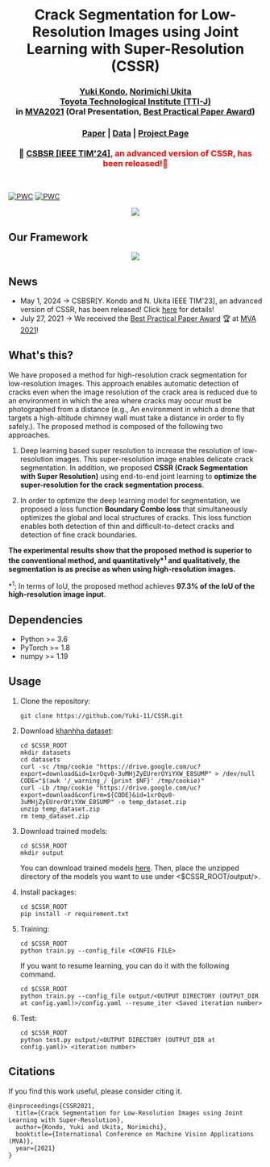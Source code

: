 <h1 align="center">
 Crack Segmentation for Low-Resolution Images using Joint Learning with Super-Resolution (CSSR)
</h1>

<h3 align="center">
 <a href="https://yuki-11.github.io/">Yuki Kondo</a>, <a href="https://www.toyota-ti.ac.jp/Lab/Denshi/iim/ukita/index-j.html">Norimichi Ukita</a>
 <br><a href="https://www.toyota-ti.ac.jp/english/">Toyota Technological Institute (TTI-J)</a>
 <br> in <a href="http://www.mva-org.jp/mva2021/">MVA2021</a> (Oral Presentation, <a href="http://www.mva-org.jp/archives.BestPracticalPaperAward.php">Best Practical Paper Award</a>)
</h3>

<h3 align="center">
 <a href="https://www.mva-org.jp/Proceedings/2021/papers/O1-1-2.pdf">Paper</a> | <a href="https://drive.google.com/drive/folders/1b8E0XjgdstW3tvKdGFAXA4utktgeguNX?usp=sharing">Data</a> | <a href="https://yuki-11.github.io/CSBSR-project-page/#cssr">Project Page</a>
<br><br>
<strong>
🚀 <span style="color: red"> <a href="https://github.com/Yuki-11/CSBSR">CSBSR [IEEE TIM'24]</a>, an advanced version of CSSR, has been released!🚀
</strong>
</h3>
<br>

[![PWC](https://img.shields.io/endpoint.svg?url=https://paperswithcode.com/badge/crack-segmentation-for-low-resolution-images/crack-segmentation-on-khanhha-s-dataset-4x)](https://paperswithcode.com/sota/crack-segmentation-on-khanhha-s-dataset-4x?p=crack-segmentation-for-low-resolution-images) [![PWC](https://img.shields.io/endpoint.svg?url=https://paperswithcode.com/badge/crack-segmentation-for-low-resolution-images/crack-segmentation-on-khanhha-s-dataset-4x-1)](https://paperswithcode.com/sota/crack-segmentation-on-khanhha-s-dataset-4x-1?p=crack-segmentation-for-low-resolution-images)

<div align="center">
<img src='imgs/results.png'>
</div>


## Our Framework
<div align="center">
<img src='imgs/arc.png'/>
</div>

## News
* May 1, 2024 -> CSBSR[Y. Kondo and N. Ukita IEEE TIM'23], an advanced version of CSSR, has been released! Click [here](https://github.com/Yuki-11/CSBSR) for details!
* July 27, 2021 -> We received the [Best Practical Paper Award](http://www.mva-org.jp/archives.BestPracticalPaperAward.php) 
🏆 at [MVA 2021](http://www.mva-org.jp/mva2021/)!

## What's this?

We have proposed a method for high-resolution crack segmentation for low-resolution images. This approach enables automatic detection of cracks even when the image resolution of the crack area is reduced due to an environment in which the area where cracks may occur must be photographed from a distance (e.g., An environment in which a drone that targets a high-altitude chimney wall must take a distance in order to fly safely.). The proposed method is composed of the following two approaches.

1. Deep learning based super resolution to increase the resolution of low-resolution images. This super-resolution image enables delicate crack segmentation. In addition, we proposed **CSSR (Crack Segmentation with Super Resolution)** using end-to-end joint learning to **optimize the super-resolution for the crack segmentation process**.

2. In order to optimize the deep learning model for  segmentation, we proposed a loss function **Boundary Combo loss** that simultaneously optimizes the global and local structures of cracks. This loss function enables both detection of thin and difficult-to-detect cracks and detection of fine crack boundaries.

**The experimental results show that the proposed method is superior to the conventional method, and quantitatively\*<sup>1</sup> and qualitatively, the segmentation is as precise as when using high-resolution images.**

 \*<sup>1</sup>; In terms of IoU, the proposed method achieves **97.3% of the IoU of the high-resolution image input**.

## Dependencies
* Python >= 3.6
* PyTorch >= 1.8
* numpy >= 1.19


## Usage

1. Clone the repository:

   ```shell
   git clone https://github.com/Yuki-11/CSSR.git
   ```

2. Download [khanhha dataset](https://github.com/khanhha/crack_segmentation):

   ```shell
   cd $CSSR_ROOT
   mkdir datasets
   cd datasets
   curl -sc /tmp/cookie "https://drive.google.com/uc?export=download&id=1xrOqv0-3uMHjZyEUrerOYiYXW_E8SUMP" > /dev/null
   CODE="$(awk '/_warning_/ {print $NF}' /tmp/cookie)"  
   curl -Lb /tmp/cookie "https://drive.google.com/uc?export=download&confirm=${CODE}&id=1xrOqv0-3uMHjZyEUrerOYiYXW_E8SUMP" -o temp_dataset.zip
   unzip temp_dataset.zip
   rm temp_dataset.zip
   ```

3. Download trained models:

   ```shell
   cd $CSSR_ROOT
   mkdir output
   ```
   You can download trained models [here](https://drive.google.com/drive/folders/17yCHnmpJtxkog010ttFg2U2r8oBBoGlD?usp=sharing). Then, place the unzipped directory of the models you want to use under <$CSSR_ROOT/output/>.

3. Install packages:

   ```shell
   cd $CSSR_ROOT
   pip install -r requirement.txt
   ```

4. Training:
   ```shell
   cd $CSSR_ROOT
   python train.py --config_file <CONFIG FILE>
   ```
   
   If you want to resume learning, you can do it with the following command.
   ```shell
   cd $CSSR_ROOT
   python train.py --config_file output/<OUTPUT DIRECTORY (OUTPUT_DIR at config.yaml)>/config.yaml --resume_iter <Saved iteration number>
   ```

5. Test:
   ```shell
   cd $CSSR_ROOT
   python test.py output/<OUTPUT DIRECTORY (OUTPUT_DIR at config.yaml)> <iteration number> 
   ```

## Citations
If you find this work useful, please consider citing it.
```
@inproceedings{CSSR2021,
  title={Crack Segmentation for Low-Resolution Images using Joint Learning with Super-Resolution},
  author={Kondo, Yuki and Ukita, Norimichi},
  booktitle={International Conference on Machine Vision Applications (MVA)},
  year={2021}
}

```
